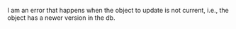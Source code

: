 I am an error that happens when the object to update is not current, i.e., the object has a newer version in the db.